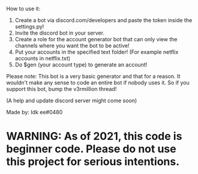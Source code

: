 How to use it:
1. Create a bot via discord.com/developers and paste the token inside the settings.py!
2. Invite the discord bot in your server.
3. Create a role for the account generator bot that can only view the channels where you want the bot to be active!
4. Put your accounts in the specified text folder! (For example netflix accounts in netflix.txt)
5. Do $gen (your account type) to generate an account!

Please note:
This bot is a very basic generator and that for a reason. It wouldn't make any sense to code an entire bot if nobody uses it. So if you support this bot,
bump the v3rmillion thread!

(A help and update discord server might come soon)

Made by:
Idk ee#0480

# WARNING: As of 2021, this code is beginner code. Please do not use this project for serious intentions.
